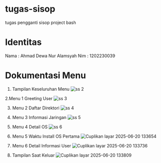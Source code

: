# tugas-sisop
tugas pengganti sisop project bash
# Identitas
Nama : Ahmad Dewa Nur Alamsyah
Nim  : 1202230039
# Dokumentasi Menu
1. Tampilan Keseluruhan Menu
![ss 2](https://github.com/user-attachments/assets/43854ad3-e80e-407b-b081-9116ea369f1a)

2.Menu 1 Greeting User
![ss 3](https://github.com/user-attachments/assets/f3b7dc20-7157-452f-b837-ae560f043ce6)

3.  Menu 2 Daftar Direktori
   ![ss 4](https://github.com/user-attachments/assets/8be54bbd-c6e3-470a-88cb-e0e60acac7b8)

4. Menu 3 Informasi Jaringan
   ![ss 5](https://github.com/user-attachments/assets/fb2d654c-69bb-4bca-a4e0-f1f10ef0adda)

5. Menu 4 Detail OS
   ![ss 6](https://github.com/user-attachments/assets/531048db-2678-455b-95c4-9ca58c70cc20)

6. Menu 5 Waktu Install OS Pertama
   ![Cuplikan layar 2025-06-20 133654](https://github.com/user-attachments/assets/b35b01fc-9fa5-4509-8b26-a51783286af4)

7. Menu 6 Detail Informasi User
   ![Cuplikan layar 2025-06-20 133736](https://github.com/user-attachments/assets/cbc8389a-d321-4b34-8c57-8da3cd35f4d5)

8. Tampilan Saat Keluar
   ![Cuplikan layar 2025-06-20 133809](https://github.com/user-attachments/assets/3bc53daa-f7b4-403a-a7a2-ac330f1e3b8a)






